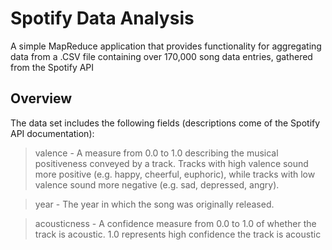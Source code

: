 # Spotify Data Analysis
A simple MapReduce application that provides functionality for aggregating data from a .CSV file containing over 170,000 song data entries, gathered from the Spotify API

## Overview
The data set includes the following fields (descriptions come of the Spotify API documentation):
> valence - A measure from 0.0 to 1.0 describing the musical positiveness conveyed by a track. Tracks with high valence sound more positive (e.g. happy, cheerful, euphoric), while tracks with low valence sound more negative (e.g. sad, depressed, angry).

> year - The year in which the song was originally released.

> acousticness - A confidence measure from 0.0 to 1.0 of whether the track is acoustic. 1.0 represents high confidence the track is acoustic